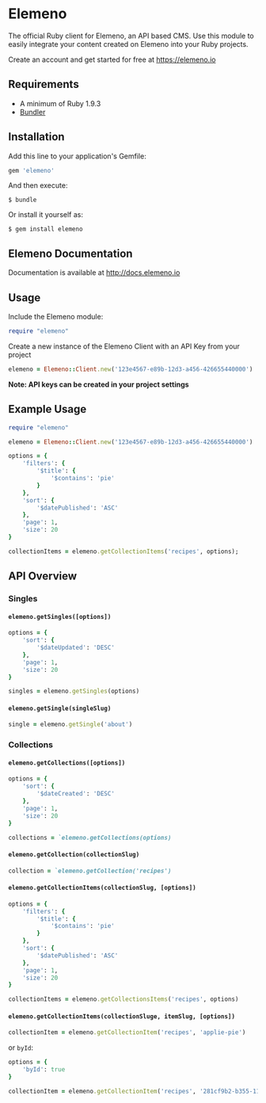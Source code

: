 # Elemeno

The official Ruby client for Elemeno, an API based CMS. Use this module to easily integrate your content created on Elemeno into your Ruby projects.

Create an account and get started for free at https://elemeno.io

## Requirements

- A minimum of Ruby 1.9.3
- [Bundler](http://bundler.io/)

## Installation

Add this line to your application's Gemfile:

```ruby
gem 'elemeno'
```

And then execute:

    $ bundle

Or install it yourself as:

    $ gem install elemeno

## Elemeno Documentation

Documentation is available at http://docs.elemeno.io

## Usage

Include the Elemeno module:

```ruby
require "elemeno"
```

Create a new instance of the Elemeno Client with an API Key from your project

```ruby
elemeno = Elemeno::Client.new('123e4567-e89b-12d3-a456-426655440000')
```

**Note: API keys can be created in your project settings**

## Example Usage

```ruby
require "elemeno"

elemeno = Elemeno::Client.new('123e4567-e89b-12d3-a456-426655440000')

options = {
	'filters': {
		'$title': {
			'$contains': 'pie'
		}
	},
	'sort': {
		'$datePublished': 'ASC'
	},
	'page': 1,
	'size': 20
}

collectionItems = elemeno.getCollectionItems('recipes', options);
```

## API Overview

### Singles

#### `elemeno.getSingles([options])`

```ruby
options = {
	'sort': {
		'$dateUpdated': 'DESC'
	},
	'page': 1,
	'size': 20
}

singles = elemeno.getSingles(options)
```

#### `elemeno.getSingle(singleSlug)`

```ruby
single = elemeno.getSingle('about')
```

### Collections

#### `elemeno.getCollections([options])`

```ruby
options = {
	'sort': {
		'$dateCreated': 'DESC'
	},
	'page': 1,
	'size': 20
}

collections = `elemeno.getCollections(options)
```

#### `elemeno.getCollection(collectionSlug)`

```ruby
collection = `elemeno.getCollection('recipes')
```

#### `elemeno.getCollectionItems(collectionSlug, [options])`

```ruby
options = {
	'filters': {
		'$title': {
			'$contains': 'pie'
		}
	},
	'sort': {
		'$datePublished': 'ASC'
	},
	'page': 1,
	'size': 20
}

collectionItems = elemeno.getCollectionsItems('recipes', options)
```

#### `elemeno.getCollectionItems(collectionSluge, itemSlug, [options])`

```ruby
collectionItem = elemeno.getCollectionItem('recipes', 'applie-pie')
```

or `byId`:

```ruby
options = {
	'byId': true
}

collectionItem = elemeno.getCollectionItem('recipes', '281cf9b2-b355-11e6-b10e-5b3ff757fea2', options)
```
